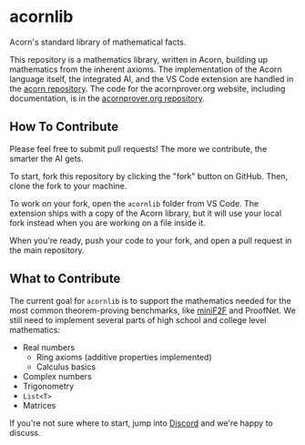 # acornlib

Acorn's standard library of mathematical facts.

This repository is a mathematics library, written in Acorn, building up mathematics from the
inherent axioms. The implementation of the Acorn language itself, the integrated AI, and the VS Code extension
are handled in the [acorn repository](https://github.com/acornprover/acorn).
The code for the acornprover.org website,
including documentation, is in the [acornprover.org repository](https://github.com/acornprover/acornprover.org).

## How To Contribute

Please feel free to submit pull requests! The more we contribute, the smarter the AI gets.

To start, fork this repository by clicking the "fork" button on GitHub. Then, clone the fork to your machine.

To work on your fork, open the `acornlib` folder from VS Code. The extension ships with a copy of the Acorn library, but it will use your local fork instead when you are working on a file inside it.

When you're ready, push your code to your fork, and open a pull request in the main repository.

## What to Contribute

The current goal for `acornlib` is to support the mathematics needed for the most common theorem-proving benchmarks, like [miniF2F](https://github.com/facebookresearch/miniF2F/blob/main/lean/src/test.lean) and ProofNet. We still need to implement several parts of high school and college level mathematics:

- Real numbers
  - Ring axioms (additive properties implemented)
  - Calculus basics
- Complex numbers
- Trigonometry
- `List<T>`
- Matrices

If you're not sure where to start, jump into [Discord](https://discord.gg/RqXxaye4MC) and we're happy to discuss.
